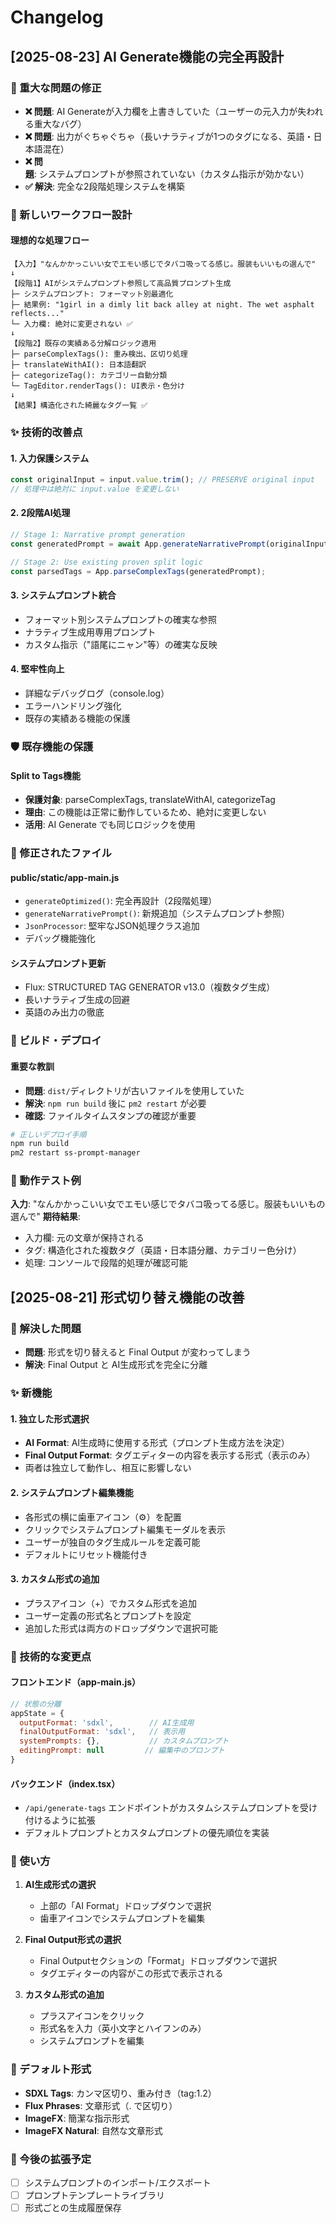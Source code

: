 # Changelog

## [2025-08-23] AI Generate機能の完全再設計

### 🚨 重大な問題の修正
- **❌ 問題**: AI Generateが入力欄を上書きしていた（ユーザーの元入力が失われる重大なバグ）
- **❌ 問題**: 出力がぐちゃぐちゃ（長いナラティブが1つのタグになる、英語・日本語混在）
- **❌ 問題**: システムプロンプトが参照されていない（カスタム指示が効かない）
- **✅ 解決**: 完全な2段階処理システムを構築

### 🎯 新しいワークフロー設計

#### 理想的な処理フロー
```
【入力】"なんかかっこいい女でエモい感じでタバコ吸ってる感じ。服装もいいもの選んで"
↓
【段階1】AIがシステムプロンプト参照して高品質プロンプト生成
├─ システムプロンプト: フォーマット別最適化
├─ 結果例: "1girl in a dimly lit back alley at night. The wet asphalt reflects..."
└─ 入力欄: 絶対に変更されない ✅
↓
【段階2】既存の実績ある分解ロジック適用
├─ parseComplexTags(): 重み検出、区切り処理
├─ translateWithAI(): 日本語翻訳
├─ categorizeTag(): カテゴリー自動分類
└─ TagEditor.renderTags(): UI表示・色分け
↓
【結果】構造化された綺麗なタグ一覧 ✅
```

### ✨ 技術的改善点

#### 1. **入力保護システム**
```javascript
const originalInput = input.value.trim(); // PRESERVE original input
// 処理中は絶対に input.value を変更しない
```

#### 2. **2段階AI処理**
```javascript
// Stage 1: Narrative prompt generation
const generatedPrompt = await App.generateNarrativePrompt(originalInput, currentFormat);

// Stage 2: Use existing proven split logic
const parsedTags = App.parseComplexTags(generatedPrompt);
```

#### 3. **システムプロンプト統合**
- フォーマット別システムプロンプトの確実な参照
- ナラティブ生成用専用プロンプト
- カスタム指示（"語尾にニャン"等）の確実な反映

#### 4. **堅牢性向上**
- 詳細なデバッグログ（console.log）
- エラーハンドリング強化
- 既存の実績ある機能の保護

### 🛡️ 既存機能の保護

#### Split to Tags機能
- **保護対象**: parseComplexTags, translateWithAI, categorizeTag
- **理由**: この機能は正常に動作しているため、絶対に変更しない
- **活用**: AI Generate でも同じロジックを使用

### 📝 修正されたファイル

#### public/static/app-main.js
- `generateOptimized()`: 完全再設計（2段階処理）
- `generateNarrativePrompt()`: 新規追加（システムプロンプト参照）
- `JsonProcessor`: 堅牢なJSON処理クラス追加
- デバッグ機能強化

#### システムプロンプト更新
- Flux: STRUCTURED TAG GENERATOR v13.0（複数タグ生成）
- 長いナラティブ生成の回避
- 英語のみ出力の徹底

### 🔧 ビルド・デプロイ

#### 重要な教訓
- **問題**: `dist/`ディレクトリが古いファイルを使用していた
- **解決**: `npm run build` 後に `pm2 restart` が必要
- **確認**: ファイルタイムスタンプの確認が重要

```bash
# 正しいデプロイ手順
npm run build
pm2 restart ss-prompt-manager
```

### 🎯 動作テスト例

**入力**: "なんかかっこいい女でエモい感じでタバコ吸ってる感じ。服装もいいもの選んで"
**期待結果**:
- 入力欄: 元の文章が保持される
- タグ: 構造化された複数タグ（英語・日本語分離、カテゴリー色分け）
- 処理: コンソールで段階的処理が確認可能

## [2025-08-21] 形式切り替え機能の改善

### 🎯 解決した問題
- **問題**: 形式を切り替えると Final Output が変わってしまう
- **解決**: Final Output と AI生成形式を完全に分離

### ✨ 新機能

#### 1. **独立した形式選択**
- **AI Format**: AI生成時に使用する形式（プロンプト生成方法を決定）
- **Final Output Format**: タグエディターの内容を表示する形式（表示のみ）
- 両者は独立して動作し、相互に影響しない

#### 2. **システムプロンプト編集機能**
- 各形式の横に歯車アイコン（⚙）を配置
- クリックでシステムプロンプト編集モーダルを表示
- ユーザーが独自のタグ生成ルールを定義可能
- デフォルトにリセット機能付き

#### 3. **カスタム形式の追加**
- プラスアイコン（+）でカスタム形式を追加
- ユーザー定義の形式名とプロンプトを設定
- 追加した形式は両方のドロップダウンで選択可能

### 📝 技術的な変更点

#### フロントエンド（app-main.js）
```javascript
// 状態の分離
appState = {
  outputFormat: 'sdxl',        // AI生成用
  finalOutputFormat: 'sdxl',   // 表示用
  systemPrompts: {},           // カスタムプロンプト
  editingPrompt: null         // 編集中のプロンプト
}
```

#### バックエンド（index.tsx）
- `/api/generate-tags` エンドポイントがカスタムシステムプロンプトを受け付けるように拡張
- デフォルトプロンプトとカスタムプロンプトの優先順位を実装

### 🔧 使い方

1. **AI生成形式の選択**
   - 上部の「AI Format」ドロップダウンで選択
   - 歯車アイコンでシステムプロンプトを編集

2. **Final Output形式の選択**
   - Final Outputセクションの「Format」ドロップダウンで選択
   - タグエディターの内容がこの形式で表示される

3. **カスタム形式の追加**
   - プラスアイコンをクリック
   - 形式名を入力（英小文字とハイフンのみ）
   - システムプロンプトを編集

### 📌 デフォルト形式
- **SDXL Tags**: カンマ区切り、重み付き（tag:1.2）
- **Flux Phrases**: 文章形式（. で区切り）
- **ImageFX**: 簡潔な指示形式
- **ImageFX Natural**: 自然な文章形式

### 🚀 今後の拡張予定
- [ ] システムプロンプトのインポート/エクスポート
- [ ] プロンプトテンプレートライブラリ
- [ ] 形式ごとの生成履歴保存